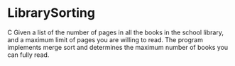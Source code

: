 # LibrarySorting
C 
Given a list of the number of pages in all the books in the school library, and a maximum limit of pages you are willing to read. The program implements merge sort and determines the maximum number of books you can fully read.
